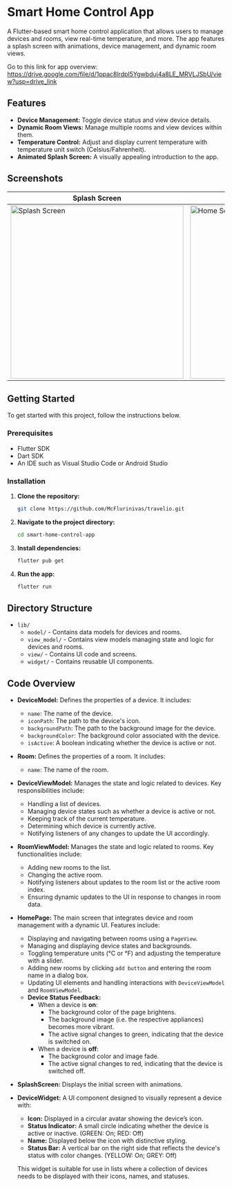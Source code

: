# Smart Home Control App

A Flutter-based smart home control application that allows users to manage devices and rooms, view real-time temperature, and more. The app features a splash screen with animations, device management, and dynamic room views.

Go to this link for app overview: https://drive.google.com/file/d/1ppac8lrdpI5Ygwbduj4a8LE_MRVLJSbU/view?usp=drive_link

## Features

- **Device Management:** Toggle device status and view device details.
- **Dynamic Room Views:** Manage multiple rooms and view devices within them.
- **Temperature Control:** Adjust and display current temperature with temperature unit switch (Celsius/Fahrenheit).
- **Animated Splash Screen:** A visually appealing introduction to the app.

## Screenshots

| Splash Screen | Home Screen | Add Rooms |
|---------------|-------------|-----------|
| <img src="assets/readme_assets/splashScreen.gif" alt="Splash Screen" height="400"/> | <img src="assets/readme_assets/homePage.gif" alt="Home Screen" height="400"/> | <img src="assets/readme_assets/add_rooms.gif" alt="Add Rooms" height="400"/> |

## Getting Started

To get started with this project, follow the instructions below.

### Prerequisites

- Flutter SDK
- Dart SDK
- An IDE such as Visual Studio Code or Android Studio

### Installation

1. **Clone the repository:**

    ```bash
    git clone https://github.com/McFlurinivas/travelio.git
    ```

2. **Navigate to the project directory:**

    ```bash
    cd smart-home-control-app
    ```

3. **Install dependencies:**

    ```bash
    flutter pub get
    ```

4. **Run the app:**

    ```bash
    flutter run
    ```

## Directory Structure

- `lib/`
  - `model/` - Contains data models for devices and rooms.
  - `view_model/` - Contains view models managing state and logic for devices and rooms.
  - `view/` - Contains UI code and screens.
  - `widget/` - Contains reusable UI components.

## Code Overview

- **DeviceModel:** 
  Defines the properties of a device. It includes:
  - `name`: The name of the device.
  - `iconPath`: The path to the device's icon.
  - `backgroundPath`: The path to the background image for the device.
  - `backgroundColor`: The background color associated with the device.
  - `isActive`: A boolean indicating whether the device is active or not.

- **Room:** 
  Defines the properties of a room. It includes:
  - `name`: The name of the room.

- **DeviceViewModel:** 
  Manages the state and logic related to devices. Key responsibilities include:
  - Handling a list of devices.
  - Managing device states such as whether a device is active or not.
  - Keeping track of the current temperature.
  - Determining which device is currently active.
  - Notifying listeners of any changes to update the UI accordingly.

- **RoomViewModel:** 
  Manages the state and logic related to rooms. Key functionalities include:
  - Adding new rooms to the list.
  - Changing the active room.
  - Notifying listeners about updates to the room list or the active room index.
  - Ensuring dynamic updates to the UI in response to changes in room data.

- **HomePage:** 
  The main screen that integrates device and room management with a dynamic UI. Features include:
  - Displaying and navigating between rooms using a `PageView`.
  - Managing and displaying device states and backgrounds.
  - Toggling temperature units (°C or °F) and adjusting the temperature with a slider.
  - Adding new rooms by clicking `add button` and entering the room name in a dialog box.
  - Updating UI elements and handling interactions with `DeviceViewModel` and `RoomViewModel`.
  - **Device Status Feedback:**
    - When a device is **on**:
      - The background color of the page brightens.
      - The background image (i.e. the respective appliances) becomes more vibrant.
      - The active signal changes to green, indicating that the device is switched on.
    - When a device is **off**:
      - The background color and image fade.
      - The active signal changes to red, indicating that the device is switched off.

- **SplashScreen:** 
  Displays the initial screen with animations.

- **DeviceWidget:** 
  A UI component designed to visually represent a device with:
  - **Icon:** Displayed in a circular avatar showing the device’s icon.
  - **Status Indicator:** A small circle indicating whether the device is active or inactive. (GREEN: On; RED: Off)
  - **Name:** Displayed below the icon with distinctive styling.
  - **Status Bar:** A vertical bar on the right side that reflects the device's status with color changes. (YELLOW: On; GREY: Off)
  
  This widget is suitable for use in lists where a collection of devices needs to be displayed with their icons, names, and statuses.
